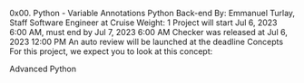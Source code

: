 0x00. Python - Variable Annotations
Python
Back-end
 By: Emmanuel Turlay, Staff Software Engineer at Cruise
 Weight: 1
 Project will start Jul 6, 2023 6:00 AM, must end by Jul 7, 2023 6:00 AM
 Checker was released at Jul 6, 2023 12:00 PM
 An auto review will be launched at the deadline
Concepts
For this project, we expect you to look at this concept:

Advanced Python
